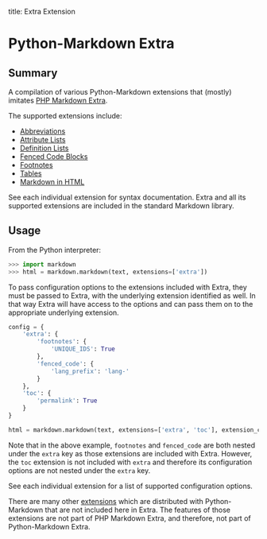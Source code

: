 title: Extra Extension

# Python-Markdown Extra

## Summary

A compilation of various Python-Markdown extensions that (mostly) imitates
[PHP Markdown Extra](http://michelf.com/projects/php-markdown/extra/).

The supported extensions include:

* [Abbreviations](abbreviations.md)
* [Attribute Lists](attr_list.md)
* [Definition Lists](definition_lists.md)
* [Fenced Code Blocks](fenced_code_blocks.md)
* [Footnotes](footnotes.md)
* [Tables](tables.md)
* [Markdown in HTML](md_in_html.md)

See each individual extension for syntax documentation. Extra and all its
supported extensions are included in the standard Markdown library.

## Usage

From the Python interpreter:

```py
>>> import markdown
>>> html = markdown.markdown(text, extensions=['extra'])
```

To pass configuration options to the extensions included with Extra, they must be passed to Extra, with the
underlying extension identified as well. In that way Extra will have access to the options and can pass them on to
the appropriate underlying extension.

```py
config = {
    'extra': {
        'footnotes': {
            'UNIQUE_IDS': True
        },
        'fenced_code': {
            'lang_prefix': 'lang-'
        }
    },
    'toc': {
        'permalink': True
    }
}

html = markdown.markdown(text, extensions=['extra', 'toc'], extension_configs=config)
```

Note that in the above example, `footnotes` and `fenced_code` are both nested under the `extra` key as those
extensions are included with Extra. However, the `toc` extension is not included with `extra` and therefore its
configuration options are not nested under the `extra` key.

See each individual extension for a list of supported configuration options.

There are many other [extensions](index.md) which are distributed with Python-Markdown that are not included here in
Extra. The features of those extensions are not part of PHP Markdown Extra, and therefore, not part of Python-Markdown
Extra.
